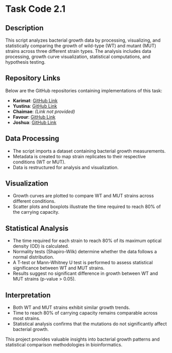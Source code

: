# Task Code 2.1

## Description
This script analyzes bacterial growth data by processing, visualizing, and statistically comparing the growth of wild-type (WT) and mutant (MUT) strains across three different strain types. The analysis includes data processing, growth curve visualization, statistical computations, and hypothesis testing.

## Repository Links
Below are the GitHub repositories containing implementations of this task:

- **Karimat**: [GitHub Link](https://github.com/hardae/hackbio-biocoding-internship/blob/main/stage%202/stage%202%20karimah)
- **Yustina**: [GitHub Link](https://github.com/Yustina-Mayunga/HackBio_coding_Internship/tree/main/Stage-two-task)
- **Chaimae**: *(Link not provided)*
- **Favour**: [GitHub Link](https://github.com/Fabs247/hackbio_biocoding_intern/blob/main/stage_2_task)
- **Joshua**: [GitHub Link](https://github.com/RagingThunder99/Hackbio-biocoding-internship/tree/main/Stage%20Two)

## Data Processing
- The script imports a dataset containing bacterial growth measurements.
- Metadata is created to map strain replicates to their respective conditions (WT or MUT).
- Data is restructured for analysis and visualization.

## Visualization
- Growth curves are plotted to compare WT and MUT strains across different conditions.
- Scatter plots and boxplots illustrate the time required to reach 80% of the carrying capacity.

## Statistical Analysis
- The time required for each strain to reach 80% of its maximum optical density (OD) is calculated.
- Normality tests (Shapiro-Wilk) determine whether the data follows a normal distribution.
- A T-test or Mann-Whitney U test is performed to assess statistical significance between WT and MUT strains.
- Results suggest no significant difference in growth between WT and MUT strains (p-value > 0.05).

## Interpretation
- Both WT and MUT strains exhibit similar growth trends.
- Time to reach 80% of carrying capacity remains comparable across most strains.
- Statistical analysis confirms that the mutations do not significantly affect bacterial growth.

This project provides valuable insights into bacterial growth patterns and statistical comparison methodologies in bioinformatics.

